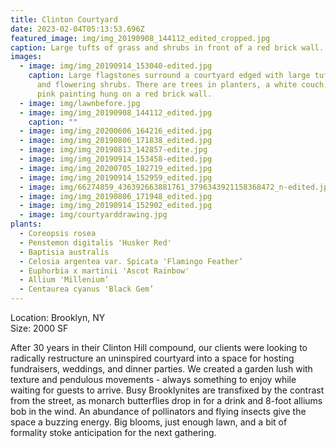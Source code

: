 ```yaml
---
title: Clinton Courtyard
date: 2023-02-04T05:13:53.696Z
featured_image: img/img_20190908_144112_edited_cropped.jpg
caption: Large tufts of grass and shrubs in front of a red brick wall.
images:
  - image: img/img_20190914_153040-edited.jpg
    caption: Large flagstones surround a courtyard edged with large tufts of grass
      and flowering shrubs. There are trees in planters, a white couch, and a
      pink painting hung on a red brick wall.
  - image: img/lawnbefore.jpg
  - image: img/img_20190908_144112_edited.jpg
    caption: ""
  - image: img/img_20200606_164216_edited.jpg
  - image: img/img_20190806_171838_edited.jpg
  - image: img/img_20190813_142857-edite.jpg
  - image: img/img_20190914_153458-edited.jpg
  - image: img/img_20200705_182719_edited.jpg
  - image: img/img_20190914_152959_edited.jpg
  - image: img/66274859_436392663881761_3796343921158368472_n-edited.jpg
  - image: img/img_20190806_171948_edited.jpg
  - image: img/img_20190914_152902_edited.jpg
  - image: img/courtyarddrawing.jpg
plants:
  - Coreopsis rosea
  - Penstemon digitalis 'Husker Red'
  - Baptisia australis
  - Celosia argentea var. Spicata 'Flamingo Feather’
  - Euphorbia x martinii 'Ascot Rainbow'
  - Allium 'Millenium’
  - Centaurea cyanus 'Black Gem’
---
```

L﻿ocation: Brooklyn, NY\
S﻿ize: 2000 SF

After 30 years in their Clinton Hill compound, our clients were looking to radically restructure an uninspired courtyard into a space for hosting fundraisers, weddings, and dinner parties. We created a garden lush with texture and pendulous movements - always something to enjoy while waiting for guests to arrive. Busy Brooklynites are transfixed by the contrast from the street, as monarch butterflies drop in for a drink and 8-foot alliums bob in the wind. An abundance of pollinators and flying insects give the space a buzzing energy. Big blooms, just enough lawn, and a bit of formality stoke anticipation for the next gathering.